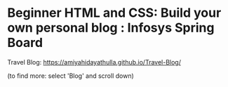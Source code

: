 # Beginner HTML and CSS: Build your own personal blog : Infosys Spring Board

Travel Blog:    https://amiyahidayathulla.github.io/Travel-Blog/

(to find more: select 'Blog' and scroll down)
